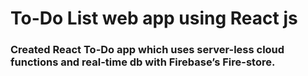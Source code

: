 # To-Do List web app using React js
### Created React To-Do app which uses server-less cloud functions and real-time db with Firebase’s Fire-store.
